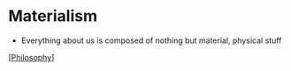 # Materialism

- Everything about us is composed of nothing but material, physical stuff

[[Philosophy]]

[//begin]: # "Autogenerated link references for markdown compatibility"
[philosophy]: philosophy "Philosophy"
[//end]: # "Autogenerated link references"